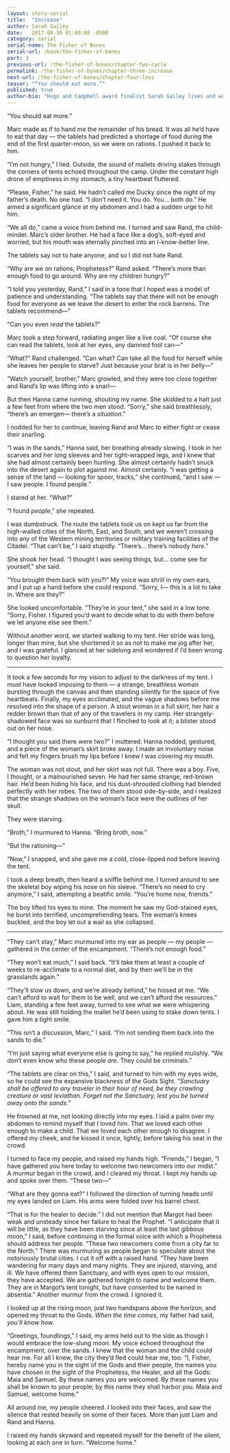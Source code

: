```yaml
---
layout: story-serial
title:  "Increase"
author: Sarah Gailey
date:   2017-08-30 01:00:00 -0500
category: serial
serial-name: The Fisher of Bones
serial-url: /book/the-fisher-of-bones
part: 3
previous-url: /the-fisher-of-bones/chapter-two-cycle
permalink: /the-fisher-of-bones/chapter-three-increase
next-url: /the-fisher-of-bones/chapter-four-loss
teaser: "“You should eat more.”"
published: true
author-bio: "Hugo and Campbell award finalist Sarah Gailey lives and works in beautiful Oakland, California. Her nonfiction has been published by _Mashable_ and the _Boston Globe_, and her fiction has been published internationally. She is a regular contributor for _Tor.com_ and _Barnes & Noble_. You can find links to her work at [www.sarahgailey.com](http://www.sarahgailey.com). She tweets [@gaileyfrey](http://twitter.com/gaileyfrey)."
---
```


“You should eat more.”

Marc made as if to hand me the remainder of his bread. It was all he’d have to eat that day — the tablets had predicted a shortage of food during the end of the first quarter-moon, so we were on rations. I pushed it back to him.

“I’m not hungry,” I lied. Outside, the sound of mallets driving stakes through the corners of tents echoed throughout the camp. Under the constant high drone of emptiness in my stomach, a tiny heartbeat fluttered.

“Please, Fisher,” he said. He hadn’t called me Ducky since the night of my father’s death. No one had. “I don’t need it. You do. You… both do.” He aimed a significant glance at my abdomen and I had a sudden urge to hit him.

“We all do,” came a voice from behind me. I turned and saw Rand, the child-minder. Marc’s older brother. He had a face like a dog’s, soft-eyed and worried, but his mouth was eternally pinched into an I-know-better line.

The tablets say not to hate anyone, and so I did not hate Rand.

“Why are we on rations, Prophetess?” Rand asked. “There’s more than enough food to go around. Why are my children hungry?”

“I told you yesterday, Rand,” I said in a tone that I hoped was a model of patience and understanding. “The tablets say that there will not be enough food for everyone as we leave the desert to enter the rock barrens. The tablets recommend—”

“Can you even *read* the tablets?”

Marc took a step forward, radiating anger like a live coal. “Of course she can read the tablets, look at her eyes, any damned fool can—”

“What?” Rand challenged. “Can what? Can take all the food for herself while she leaves her people to starve? Just because your brat is in her belly—”

“Watch yourself, brother,” Marc growled, and they were too close together and Rand’s lip was lifting into a snarl—

But then Hanna came running, shouting my name. She skidded to a halt just a few feet from where the two men stood. “Sorry,” she said breathlessly, “there’s an emergen— there’s a *situation*.”

I nodded for her to continue, leaving Rand and Marc to either fight or cease their snarling.

“I was in the sands,” Hanna said, her breathing already slowing. I took in her scarves and her long sleeves and her tight-wrapped legs, and I knew that she had almost certainly been hunting. She almost certainly hadn’t snuck into the desert again to plot against me. Almost certainly. “I was getting a sense of the land — looking for spoor, tracks,” she continued, “and I saw — I saw people. I found people.”

I stared at her. “What?”

“I found *people*,” she repeated.

I was dumbstruck. The route the tablets took us on kept us far from the high-walled cities of the North, East, and South, and we weren’t crossing into any of the Western mining territories or military training facilities of the Citadel. “That can’t be,” I said stupidly. “There’s… there’s nobody *here*.”

She shook her head. “I thought I was seeing things, but… come see for yourself,” she said.

“You brought them back with you?!” My voice was shrill in my own ears, and I put up a hand before she could respond. “Sorry, I— this is a lot to take in. Where are they?”

She looked uncomfortable. “They’re in your tent,” she said in a low tone. “Sorry, Fisher. I figured you’d want to decide what to do with them before we let anyone else see them.”

Without another word, we started walking to my tent. Her stride was long, longer than mine, but she shortened it so as not to make me jog after her, and I was grateful. I glanced at her sidelong and wondered if I’d been wrong to question her loyalty.

----

It took a few seconds for my vision to adjust to the darkness of my tent. I must have looked imposing to them — a strange, breathless woman bursting through the canvas and then standing silently for the space of five heartbeats. Finally, my eyes acclimated, and the vague shadows before me resolved into the shape of a person. A stout woman in a full skirt, her hair a redder brown than that of any of the travelers in my camp. Her strangely-shadowed face was so sunburnt that I flinched to look at it; a blister stood out on her nose.

“I thought you said there were two?” I muttered. Hanna nodded, gestured, and a piece of the woman’s skirt broke away. I made an involuntary noise and felt my fingers brush my lips before I knew I was covering my mouth.

The woman was not stout, and her skirt was not full. There was a boy. Five, I thought, or a malnourished seven. He had her same strange, red-brown hair. He’d been hiding his face, and his dust-shrouded clothing had blended perfectly with her robes. The two of them stood side-by-side, and I realized that the strange shadows on the woman’s face were the outlines of her skull.

They were starving.

“Broth,” I murmured to Hanna. “Bring broth, now.”

“But the rationing—”

“Now,” I snapped, and she gave me a cold, close-lipped nod before leaving the tent.

I took a deep breath, then heard a sniffle behind me. I turned around to see the skeletal boy wiping his nose on his sleeve. “There’s no need to cry anymore,” I said, attempting a beatific smile. “You’re home now, friends.”

The boy lifted his eyes to mine. The moment he saw my God-stained eyes, he burst into terrified, uncomprehending tears. The woman’s knees buckled, and the boy let out a wail as she collapsed.

----

“They can’t stay,” Marc murmured into my ear as people — my people — gathered in the center of the encampment. “There’s not enough food.”

“They won’t eat much,” I said back. “It’ll take them at least a couple of weeks to re-acclimate to a normal diet, and by then we’ll be in the grasslands again.”

“They’ll slow us down, and we’re already behind,” he hissed at me. “We can’t afford to wait for them to be well, and we can’t afford the resources.” Liam, standing a few feet away, turned to see what we were whispering about. He was still holding the mallet he’d been using to stake down tents. I gave him a tight smile.

“This isn’t a discussion, Marc,” I said. “I’m not sending them back into the sands to die.”

“I’m just saying what everyone else is going to say,” he replied mulishly. “We don’t even know who these people *are*. They could be criminals.”

“The tablets are clear on this,” I said, and turned to him with my eyes wide, so he could see the expansive blackness of the Gods Sight. “*Sanctuary shall be offered to any traveler in their hour of need, be they crawling creature or vast leviathan. Forget not the Sanctuary, lest you be turned away onto the sands.*”

He frowned at me, not looking directly into my eyes. I laid a palm over my abdomen to remind myself that I loved him. That we loved each other enough to make a child. That we loved each other enough to disagree. I offered my cheek, and he kissed it once, lightly, before taking his seat in the crowd.

I turned to face my people, and raised my hands high. “Friends,” I began, “I have gathered you here today to welcome two newcomers into our midst.” A murmur began in the crowd, and I cleared my throat. I kept my hands up and spoke over them. “These two—”

“What are they gonna eat?” I followed the direction of turning heads until my eyes landed on Liam. His arms were folded over his barrel chest.

“That is for the healer to decide.” I did not mention that Margot had been weak and unsteady since her failure to heal the Prophet. “I anticipate that it will be little, as they have been starving since at least the last gibbous moon,” I said, before continuing in the formal voice with which a Prophetess should address her people. “These two newcomers come from a city far to the North.” There was murmuring as people began to speculate about the notoriously brutal cities. I cut it off with a raised hand. “They have been wandering for many days and many nights. They are injured, starving, and ill. We have offered them Sanctuary, and with eyes open to our mission, they have accepted. We are gathered tonight to name and welcome them. They are in Margot’s tent tonight, but have consented to be named in absentia.” Another murmur from the crowd. I ignored it.

I looked up at the rising moon, just two handspans above the horizon, and opened my throat to the Gods. *When the time comes*, my father had said, *you’ll know how*.

“Greetings, foundlings,” I said, my arms held out to the side as though I would embrace the low-slung moon. My voice echoed throughout the encampment, over the sands. I knew that the woman and the child could hear me. For all I knew, the city they’d fled could hear me, too. “I, Fisher, hereby name you in the sight of the Gods and their people, the names you have chosen in the sight of the Prophetess, the Healer, and all the Gods: Maia and Samuel. By these names you are welcomed. By these names you shall be known to your people; by this name they shall harbor you. Maia and Samuel, welcome home.”

All around me, my people cheered. I looked into their faces, and saw the silence that rested heavily on some of their faces. More than just Liam and Rand and Hanna.

I raised my hands skyward and repeated myself for the benefit of the silent, looking at each one in turn. “Welcome home.”

